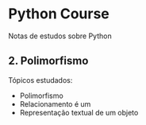 # Python Course

Notas de estudos sobre Python

## 2. Polimorfismo
Tópicos estudados:

- Polimorfismo
- Relacionamento é um
- Representação textual de um objeto
